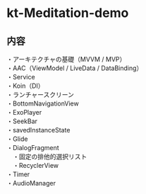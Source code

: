 # kt-Meditation-demo

## 内容
・アーキテクチャの基礎（MVVM / MVP）  
・AAC（ViewModel / LiveData / DataBinding）  
・Service  
・Koin（DI）  
・ランチャースクリーン  
・BottomNavigationView  
・ExoPlayer  
・SeekBar  
・savedInstanceState  
・Glide  
・DialogFragment  
　・固定の排他的選択リスト  
　・RecyclerView  
・Timer  
・AudioManager  
